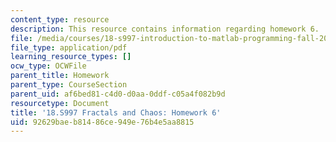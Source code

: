 ```yaml
---
content_type: resource
description: This resource contains information regarding homework 6.
file: /media/courses/18-s997-introduction-to-matlab-programming-fall-2011/92629baeb81486ce949e76b4e5aa8815_MIT18_S997F11_Homework_6.pdf
file_type: application/pdf
learning_resource_types: []
ocw_type: OCWFile
parent_title: Homework
parent_type: CourseSection
parent_uid: af6bed81-c4d0-d0aa-0ddf-c05a4f082b9d
resourcetype: Document
title: '18.S997 Fractals and Chaos: Homework 6'
uid: 92629bae-b814-86ce-949e-76b4e5aa8815
---
```

